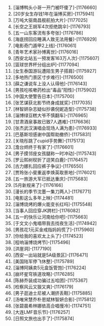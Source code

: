 
1. [淄博鸭头小哥一开门被吓傻了]-[1176660]
1. [20岁女生存钱1年在淄博买房]-[1175941]
1. [万吨大驱南昌舰航拍大片]-[1177025]
1. [长空之王胡军4次拒绝跳伞]-[1176793]
1. [五一山东客流有多夸张]-[1176786]
1. [海底捞回应睡满人致无法用餐]-[1176929]
1. [电影奇门遁甲2上线]-[1176061]
1. [青年艺术家孙博离世]-[1176016]
1. [西安北站五一预发客163万人次]-[1175607]
1. [篮球世界杯分组出炉]-[1177094]
1. [女生泰国游玩遭陌生男子搭肩]-[1175927]
1. [多地热门景区寸步难行]-[1176500]
1. [薛之谦说车上没人认得他]-[1176143]
1. [男孩吃咳嗽药检出“毒品”阳性]-[1175902]
1. [中国大使警告日本]-[1175700]
1. [张艺谋获北影节终身成就奖]-[1177035]
1. [林智妍杂志疑似抄袭倪妮造型]-[1175738]
1. [淄博绿豆糕大爷不慎翻车]-[1176965]
1. [甘肃酒泉事故已致7人遇难]-[1176636]
1. [张杰武汉演唱会现场人满为患]-[1176933]
1. [巴基斯坦感谢中国帮助撤侨]-[1175831]
1. [关晓彤跳了cupid手势舞]-[1175173]
1. [澹台烬终于有家了]-[1176601]
1. [男子摸邻座女孩腿称一时冲动]-[1175743]
1. [罗云熙树杈折了逗笑白鹿]-[1176457]
1. [古力娜扎回应裤子争议]-[1176550]
1. [贾玲张小斐重返李焕英取景地]-[1176021]
1. [五一旅游大军已抵达重庆]-[1175683]
1. [5月新规来了]-[1176166]
1. [漫长的季节沈墨一集刀两人]-[1176771]
1. [电影这么多年上映]-[1174481]
1. [淄博烧烤的爆火能变长红吗]-[1175548]
1. [当事人回应穿JK跨栏]-[1176082]
1. [五一的快乐让河南给你吧]-[1175663]
1. [于文文小鬼唱带我去找夜生活]-[1174942]
1. [男孩花1元买金戒指妈妈慌了]-[1175960]
1. [你给我的喜欢太上头了]-[1174523]
1. [程响淄博烧烤节]-[1175496]
1. [洪崖洞]-[1177190]
1. [西安一出站就是5A级景区]-[1176471]
1. [美国陆军停飞休整]-[1175789]
1. [淄博阿姨卖5元盒饭管饱]-[1176224]
1. [崩坏星穹铁道攻略]-[1176285]
1. [陈赫乔装成功骗过五哈团]-[1175367]
1. [检察风云又狠又爽]-[1176179]
1. [男子逛迪士尼被人潮挤丢鞋]-[1175885]
1. [汤唯宋慧乔朴恩斌林智妍合影]-[1175812]
1. [张碧晨希林娜依高合唱慢冷]-[1174751]
1. [大连LMF音乐节]-[1176257]
1. [日照文旅也出手了]-[1175874]